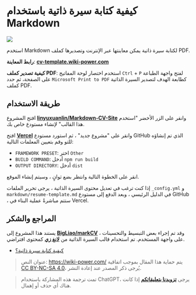 # كيفية كتابة سيرة ذاتية باستخدام Markdown

![](https://img.wiki-power.com/d/wiki-media/img/20210318220041.png)

استخدم Markdown لكتابة سيرة ذاتية يمكن معاينتها عبر الإنترنت وتصديرها كملف PDF.

**رابط المعاينة**: [**cv-template.wiki-power.com**](https://cv-template.wiki-power.com/)

**كيفية تصدير كملف PDF**: استخدم اختصار لوحة المفاتيح `Ctrl` + `P` لفتح واجهة الطباعة على الصفحة، ثم حدد `Microsoft Print to PDF` كطابعة الهدف لتصدير السيرة الذاتية كملف PDF.

## طريقة الاستخدام

افتح المشروع [**linyuxuanlin/Markdown-CV-Site**](https://github.com/linyuxuanlin/Markdown-CV-Site) وانقر على الزر الأخضر "استخدم هذا القالب" لإنشاء مستودع خاص بك.

افتح [**Vercel**](https://vercel.com/) وانقر على "مشروع جديد" ، ثم استورد مستودع GitHub الذي تم إنشاؤه للتو وقم بتعيين المعلمات التالية:

- `FRAMEWORK PRESET`: اختر `Other`
- `BUILD COMMAND`: أدخل `npm run build`
- `OUTPUT DIRECTORY`: أدخل `dist`

انقر على الخطوة التالية وانتظر بضع ثوانٍ ، وسيتم إنشاء الموقع.

إذا كنت ترغب في تعديل محتوى السيرة الذاتية ، يرجى تحرير الملفات `_config.yml` و `markdown/resume-template.md` في الدليل الرئيسي ، وبعد الدفع إلى مستودع GitHub ، ستتم مباشرةً عملية البناء في Vercel.

## المراجع والشكر

يستند هذا المشروع إلى [**BigLiao/markCV**](https://github.com/BigLiao/markCV) ، وقد تم إجراء بعض التبسيط والتحسينات على واجهة المستخدم. تم استخدام قالب السيرة الذاتية من [**لانغ زي**](https://cv.ftqq.com/) كمحتوى افتراضي.

- [كيفية كتابة سيرة ذاتية؟](https://mp.weixin.qq.com/s/P64bm-SBYXyQymfHAR1rqA)

> عنوان النص: <https://wiki-power.com/>
> يتم حماية هذا المقال بموجب اتفاقية [CC BY-NC-SA 4.0](https://creativecommons.org/licenses/by/4.0/deed.zh)، يُرجى ذكر المصدر عند إعادة النشر.

> تمت ترجمة هذه المشاركة باستخدام ChatGPT، يرجى [**تزويدنا بتعليقاتكم**](https://github.com/linyuxuanlin/Wiki_MkDocs/issues/new) إذا كانت هناك أي حذف أو إهمال.